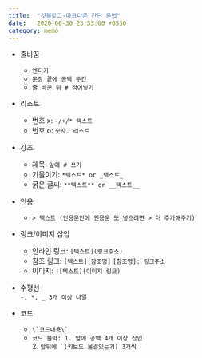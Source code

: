 ```yaml
---
title:  "깃블로그-마크다운 간단 문법"
date:   2020-06-30 23:33:00 +0530
category: memo
---
```


+ 줄바꿈
  - ```엔터키```
  - ```문장 끝에 공백 두칸```
  - ```줄 바꾼 뒤 # 적어넣기```

+ 리스트
  - 번호 x: ```-/+/* 텍스트```
  - 번호 o: ```숫자. 리스트```

+ 강조
  - 제목: ```앞에 # 쓰기```
  - 기울이기: ```*텍스트* or _텍스트_```
  - 굵은 글씨: ```**텍스트** or __텍스트__```
  
+ 인용
  - ```> 텍스트 (인용문안에 인용문 또 넣으려면 > 더 추가해주기)```
  
+ 링크/이미지 삽입
  - 인라인 링크: ```[텍스트](링크주소)```
  - 참조 링크: ```[텍스트][참조명]```
               ```[참조명]: 링크주소```
  - 이미지: ```![텍스트](이미지 링크)```
  
+ 수평선  
  ```-, *, _ 3개 이상 나열```
  
+ 코드
  - ```\`코드내용\` ```
  - ```코드 블럭: 1. 앞에 공백 4개 이상 삽입```  
                      2. ```앞뒤에 `(키보드 물결있는거) 3개씩 ```



